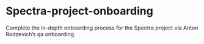 # Spectra-project-onboarding
Complete the in-depth onboarding process for the Spectra project via Anton Rodzevich’s qa onboarding.
